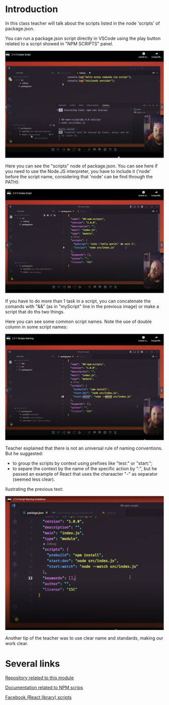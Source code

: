 # Introduction

In this class teacher will talk about the scripts listed in the node 'scripts' of package.json.

You can run a package.json script directly in VSCode using the play button related to a script showed in "NPM SCRIPTS" panel.

![running a package.json script directly in VSCode](images/running-a-npm-script-directly-in-vscode.png)

Here you can see the "scripts" node of package.json. You can see here if you need to use the Node.JS interpreter, you have to include it ('node' before the script name, considering that 'node' can be find through the PATH):

![package.json scripts](images/example-of-package-json-script.png)

If you have to do more than 1 task in a script, you can concatenate the comands with "&&" (as in "myScript" line in the previous image) or make a script that do ths two things.

Here you can see some common script names. Note the use of double column in some script names:

![common scripts](images/common-scripts.png)

Teacher explained that there is not an universal rule of naming conventions. But he suggested:

- to group the scripts by context using prefixes like "test:" or "start:";
- to separe the context by the name of the specific action by ":", but he passed an example of React that uses the charaacter "-" as separator (seemed less clear).

Ilustrating the previous text:

![naming conventions of scripts](images/naming-conventions-of-scripts.png)

Another tip of the teacher was to use clear name and standards, making our work clear.


# Several links

[Repository related to this module](https://github.com/digitalinnovationone/formacao-nodejs/tree/main/08-npm-scripts)

[Documentation related to NPM scrips](https://docs.npmjs.com/cli/v10/using-npm/scripts)

[Facebook (React library) scripts](https://github.com/facebook/react/blob/main/package.json)
